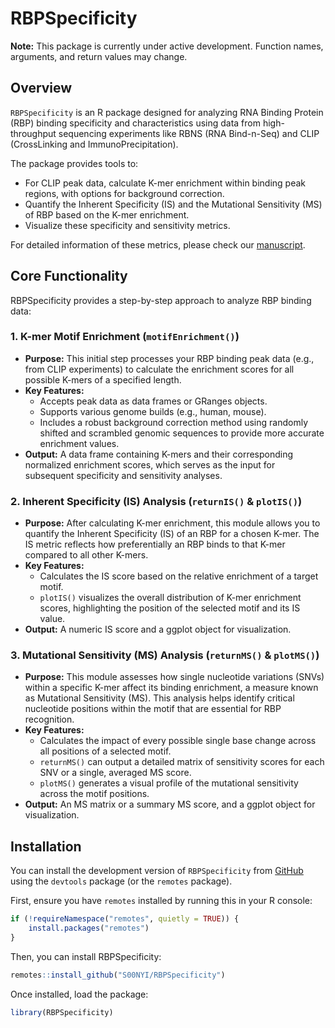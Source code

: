 # RBPSpecificity

**Note:** This package is currently under active development. Function names, arguments, and return values may change.

## Overview

`RBPSpecificity` is an R package designed for analyzing RNA Binding Protein (RBP) binding specificity and characteristics using data from high-throughput sequencing experiments like RBNS (RNA Bind-n-Seq) and CLIP (CrossLinking and ImmunoPrecipitation).

The package provides tools to:

* For CLIP peak data, calculate K-mer enrichment within binding peak regions, with options for background correction.
* Quantify the Inherent Specificity (IS) and the Mutational Sensitivity (MS) of RBP based on the K-mer enrichment.
* Visualize these specificity and sensitivity metrics.

For detailed information of these metrics, please check our [manuscript](https://www.biorxiv.org/content/10.1101/2025.03.28.646018v2).

## Core Functionality

RBPSpecificity provides a step-by-step approach to analyze RBP binding data:

### 1. K-mer Motif Enrichment (`motifEnrichment()`)

* **Purpose:** This initial step processes your RBP binding peak data (e.g., from CLIP experiments) to calculate the enrichment scores for all possible K-mers of a specified length.
* **Key Features:**
    * Accepts peak data as data frames or GRanges objects.
    * Supports various genome builds (e.g., human, mouse).
    * Includes a robust background correction method using randomly shifted and scrambled genomic sequences to provide more accurate enrichment values.
* **Output:** A data frame containing K-mers and their corresponding normalized enrichment scores, which serves as the input for subsequent specificity and sensitivity analyses.

### 2. Inherent Specificity (IS) Analysis (`returnIS()` & `plotIS()`)

* **Purpose:** After calculating K-mer enrichment, this module allows you to quantify the Inherent Specificity (IS) of an RBP for a chosen K-mer. The IS metric reflects how preferentially an RBP binds to that K-mer compared to all other K-mers.
* **Key Features:**
    * Calculates the IS score based on the relative enrichment of a target motif.
    * `plotIS()` visualizes the overall distribution of K-mer enrichment scores, highlighting the position of the selected motif and its IS value.
* **Output:** A numeric IS score and a ggplot object for visualization.

### 3. Mutational Sensitivity (MS) Analysis (`returnMS()` & `plotMS()`)

* **Purpose:** This module assesses how single nucleotide variations (SNVs) within a specific K-mer affect its binding enrichment, a measure known as Mutational Sensitivity (MS). This analysis helps identify critical nucleotide positions within the motif that are essential for RBP recognition.
* **Key Features:**
    * Calculates the impact of every possible single base change across all positions of a selected motif.
    * `returnMS()` can output a detailed matrix of sensitivity scores for each SNV or a single, averaged MS score.
    * `plotMS()` generates a visual profile of the mutational sensitivity across the motif positions.
* **Output:** An MS matrix or a summary MS score, and a ggplot object for visualization.

## Installation

You can install the development version of `RBPSpecificity` from [GitHub](https://github.com/S00NYI/RBPSpecificity) using the `devtools` package (or the `remotes` package).

First, ensure you have `remotes` installed by running this in your R console:

```r
if (!requireNamespace("remotes", quietly = TRUE)) {
    install.packages("remotes")
}
```
Then, you can install RBPSpecificity:
```r
remotes::install_github("S00NYI/RBPSpecificity")
```

Once installed, load the package:

```r
library(RBPSpecificity)
```
